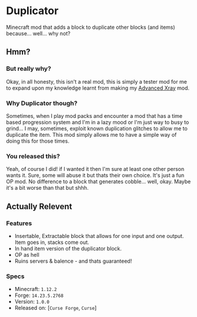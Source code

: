 # Duplicator
Minecraft mod that adds a block to duplicate other blocks (and items) because... well... why not?

## Hmm?
### But really why?
Okay, in all honesty, this isn't a real mod, this is simply a tester mod for me to expand upon my knowledge learnt from making my [Advanced Xray](https://github.com/michaelhillcox/XRay-Mod) mod. 

### Why Duplicator though?
Sometimes, when I play mod packs and encounter a mod that has a time based progression system and I'm in a lazy mood or I'm just way to busy to grind... I may, sometimes, exploit known duplication glitches to allow me to duplicate the item. This mod simply allows me to have a simple way of doing this for those times. 

### You released this?
Yeah, of course I did! if I wanted it then I'm sure at least one other person wants it. Sure, some will abuse it but thats their own choice. It's just a fun OP mod. No difference to a block that generates cobble... well, okay. Maybe it's a bit worse than that but shhh.

## Actually Relevent

### Features
- Insertable, Extractable block that allows for one input and one output. Item goes in, stacks come out.
- In hand item version of the duplicator block.
- OP as hell
- Ruins servers & balence - and thats guaranteed!

### Specs
- Minecraft: `1.12.2`
- Forge: `14.23.5.2768`
- Version: `1.0.0`
- Released on: [`Curse Forge`, `Curse`]
